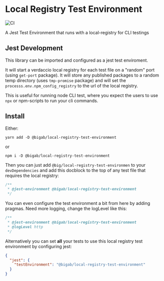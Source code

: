 # Local Registry Test Environment

![CI](https://github.com/BigAB/local-registry-test-environment/workflows/CI/badge.svg)

A Jest Test Environment that runs with a local-registry for CLI testings

## Jest Development

This library can be imported and configured as a jest test enviroment.

It will start a verdaccio local registry for each test file on a "random" port (using `get-port` package). It will store any published packages to a random temp directory (uses `tmp-promise` package) and will set the `processs.env.npm_config_registry` to the url of the local registry.

This is useful for running node CLI test, where you expect the users to use `npx` or npm-scripts to run your cli commands.

## Install

Either:
```
yarn add -D @bigab/local-registry-test-environment
```
or
```
npm i -D @bigab/local-registry-test-environment
```
Then you can just add `@big/local-registry-test-environmen` to your `devDependencies` and add this docblock to the top of any test file that requires the local registry:

```js
/**
 * @jest-environment @bigab/local-registry-test-environment
 */
```

You can even configure the test environment a bit from here by adding pragmas.  Need more logging, change the logLevel like this:
```js
/**
 * @jest-environment @bigab/local-registry-test-environment
 * @logLevel http
 */
```

Alternatively you can set **all** your tests to use this local registry test environment by configuring jest:
```json
{
  "jest": {
    "testEnvironment": "@bigab/local-registry-test-environment"
  }
}
```
